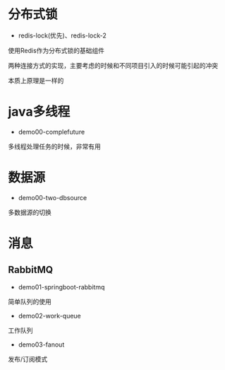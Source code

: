 # 分布式锁
- redis-lock(优先)、redis-lock-2

使用Redis作为分布式锁的基础组件

两种连接方式的实现，主要考虑的时候和不同项目引入的时候可能引起的冲突

本质上原理是一样的

# java多线程

- demo00-complefuture

多线程处理任务的时候，非常有用

# 数据源

- demo00-two-dbsource

多数据源的切换

# 消息

## RabbitMQ

- demo01-springboot-rabbitmq

简单队列的使用

- demo02-work-queue

工作队列

- demo03-fanout

发布/订阅模式